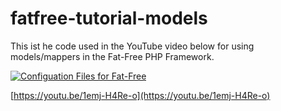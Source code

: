 # fatfree-tutorial-models

This ist he code used in the YouTube video below for using models/mappers in the Fat-Free PHP Framework.

[![Configuation Files for Fat-Free](https://img.youtube.com/vi/1emj-H4Re-o/0.jpg)](https://youtu.be/1emj-H4Re-o)

[https://youtu.be/1emj-H4Re-o](https://youtu.be/1emj-H4Re-o)
